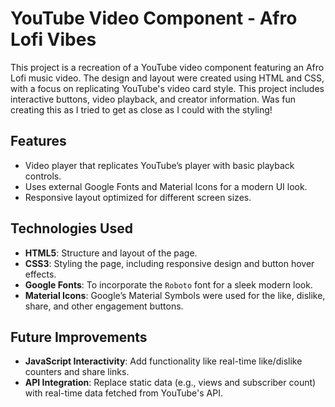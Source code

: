 # YouTube Video Component - Afro Lofi Vibes

This project is a recreation of a YouTube video component featuring an Afro Lofi music video. The design and layout were created using HTML and CSS, with a focus on replicating YouTube's video card style. This project includes interactive buttons, video playback, and creator information. Was fun creating this as I tried to get as close as I could with the styling!

## Features

- Video player that replicates YouTube’s player with basic playback controls.
- Uses external Google Fonts and Material Icons for a modern UI look.
- Responsive layout optimized for different screen sizes.

## Technologies Used

- **HTML5**: Structure and layout of the page.
- **CSS3**: Styling the page, including responsive design and button hover effects.
- **Google Fonts**: To incorporate the `Roboto` font for a sleek modern look.
- **Material Icons**: Google’s Material Symbols were used for the like, dislike, share, and other engagement buttons.

## Future Improvements

- **JavaScript Interactivity**: Add functionality like real-time like/dislike counters and share links.
- **API Integration**: Replace static data (e.g., views and subscriber count) with real-time data fetched from YouTube's API.
